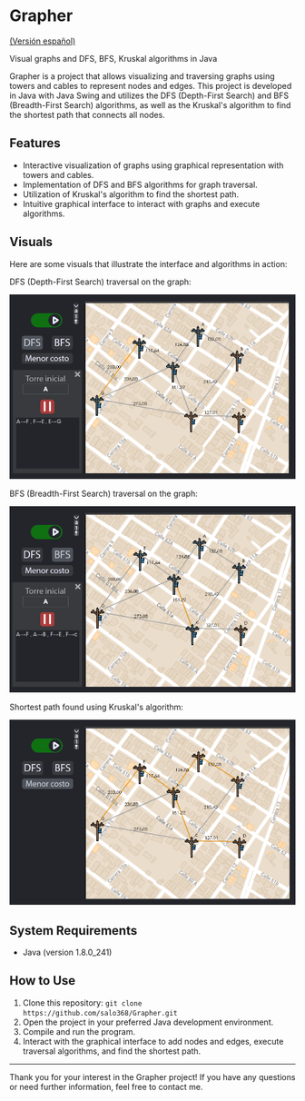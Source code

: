 # Grapher
<a href="https://github.com/salo368/Grapher/blob/main/README_Spa.md">(Versión español)</a>

Visual graphs and DFS, BFS, Kruskal algorithms in Java

Grapher is a project that allows visualizing and traversing graphs using towers and cables to represent nodes and edges. This project is developed in Java with Java Swing and utilizes the DFS (Depth-First Search) and BFS (Breadth-First Search) algorithms, as well as the Kruskal's algorithm to find the shortest path that connects all nodes.

## Features

- Interactive visualization of graphs using graphical representation with towers and cables.
- Implementation of DFS and BFS algorithms for graph traversal.
- Utilization of Kruskal's algorithm to find the shortest path.
- Intuitive graphical interface to interact with graphs and execute algorithms.

## Visuals

Here are some visuals that illustrate the interface and algorithms in action:

<div >DFS (Depth-First Search) traversal on the graph:</div>

![DFS](resources/GrapherDFS.PNG)

<div >BFS (Breadth-First Search) traversal on the graph:</div>

![BFS](resources/GrapherBFS.PNG)

<div >Shortest path found using Kruskal's algorithm:</div>

![Kruskal](resources/GrapherKrus.PNG)


## System Requirements

- Java (version 1.8.0_241)

## How to Use

1. Clone this repository: `git clone https://github.com/salo368/Grapher.git`
2. Open the project in your preferred Java development environment.
3. Compile and run the program.
4. Interact with the graphical interface to add nodes and edges, execute traversal algorithms, and find the shortest path.

---

Thank you for your interest in the Grapher project! If you have any questions or need further information, feel free to contact me.

